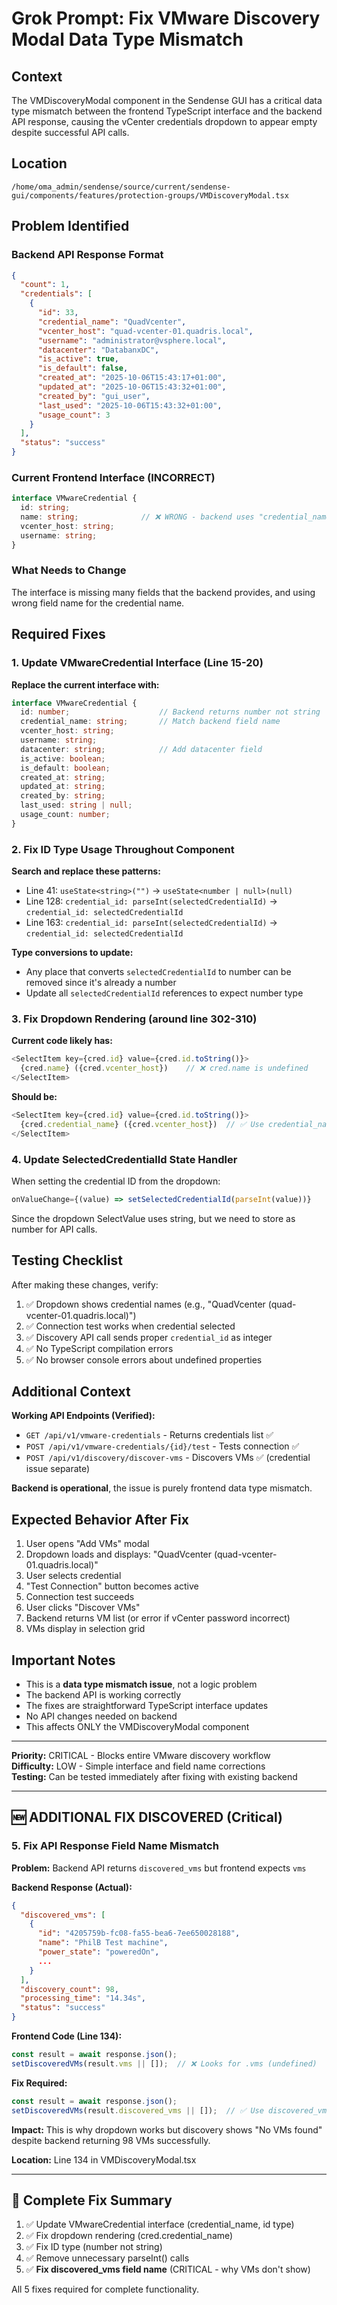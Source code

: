 # Grok Prompt: Fix VMware Discovery Modal Data Type Mismatch

## Context
The VMDiscoveryModal component in the Sendense GUI has a critical data type mismatch between the frontend TypeScript interface and the backend API response, causing the vCenter credentials dropdown to appear empty despite successful API calls.

## Location
`/home/oma_admin/sendense/source/current/sendense-gui/components/features/protection-groups/VMDiscoveryModal.tsx`

## Problem Identified

### Backend API Response Format
```json
{
  "count": 1,
  "credentials": [
    {
      "id": 33,
      "credential_name": "QuadVcenter",
      "vcenter_host": "quad-vcenter-01.quadris.local",
      "username": "administrator@vsphere.local",
      "datacenter": "DatabanxDC",
      "is_active": true,
      "is_default": false,
      "created_at": "2025-10-06T15:43:17+01:00",
      "updated_at": "2025-10-06T15:43:32+01:00",
      "created_by": "gui_user",
      "last_used": "2025-10-06T15:43:32+01:00",
      "usage_count": 3
    }
  ],
  "status": "success"
}
```

### Current Frontend Interface (INCORRECT)
```typescript
interface VMwareCredential {
  id: string;
  name: string;              // ❌ WRONG - backend uses "credential_name"
  vcenter_host: string;
  username: string;
}
```

### What Needs to Change
The interface is missing many fields that the backend provides, and using wrong field name for the credential name.

## Required Fixes

### 1. Update VMwareCredential Interface (Line 15-20)
**Replace the current interface with:**
```typescript
interface VMwareCredential {
  id: number;                    // Backend returns number not string
  credential_name: string;       // Match backend field name
  vcenter_host: string;
  username: string;
  datacenter: string;            // Add datacenter field
  is_active: boolean;
  is_default: boolean;
  created_at: string;
  updated_at: string;
  created_by: string;
  last_used: string | null;
  usage_count: number;
}
```

### 2. Fix ID Type Usage Throughout Component
**Search and replace these patterns:**

- Line 41: `useState<string>("")` → `useState<number | null>(null)`
- Line 128: `credential_id: parseInt(selectedCredentialId)` → `credential_id: selectedCredentialId`
- Line 163: `credential_id: parseInt(selectedCredentialId)` → `credential_id: selectedCredentialId`

**Type conversions to update:**
- Any place that converts `selectedCredentialId` to number can be removed since it's already a number
- Update all `selectedCredentialId` references to expect number type

### 3. Fix Dropdown Rendering (around line 302-310)
**Current code likely has:**
```typescript
<SelectItem key={cred.id} value={cred.id.toString()}>
  {cred.name} ({cred.vcenter_host})    // ❌ cred.name is undefined
</SelectItem>
```

**Should be:**
```typescript
<SelectItem key={cred.id} value={cred.id.toString()}>
  {cred.credential_name} ({cred.vcenter_host})  // ✅ Use credential_name
</SelectItem>
```

### 4. Update SelectedCredentialId State Handler
When setting the credential ID from the dropdown:
```typescript
onValueChange={(value) => setSelectedCredentialId(parseInt(value))}
```

Since the dropdown SelectValue uses string, but we need to store as number for API calls.

## Testing Checklist

After making these changes, verify:

1. ✅ Dropdown shows credential names (e.g., "QuadVcenter (quad-vcenter-01.quadris.local)")
2. ✅ Connection test works when credential selected
3. ✅ Discovery API call sends proper `credential_id` as integer
4. ✅ No TypeScript compilation errors
5. ✅ No browser console errors about undefined properties

## Additional Context

**Working API Endpoints (Verified):**
- `GET /api/v1/vmware-credentials` - Returns credentials list ✅
- `POST /api/v1/vmware-credentials/{id}/test` - Tests connection ✅  
- `POST /api/v1/discovery/discover-vms` - Discovers VMs ✅ (credential issue separate)

**Backend is operational**, the issue is purely frontend data type mismatch.

## Expected Behavior After Fix

1. User opens "Add VMs" modal
2. Dropdown loads and displays: "QuadVcenter (quad-vcenter-01.quadris.local)"
3. User selects credential
4. "Test Connection" button becomes active
5. Connection test succeeds
6. User clicks "Discover VMs"
7. Backend returns VM list (or error if vCenter password incorrect)
8. VMs display in selection grid

## Important Notes

- This is a **data type mismatch issue**, not a logic problem
- The backend API is working correctly
- The fixes are straightforward TypeScript interface updates
- No API changes needed on backend
- This affects ONLY the VMDiscoveryModal component

---

**Priority:** CRITICAL - Blocks entire VMware discovery workflow  
**Difficulty:** LOW - Simple interface and field name corrections  
**Testing:** Can be tested immediately after fixing with existing backend

---

## 🆕 ADDITIONAL FIX DISCOVERED (Critical)

### 5. Fix API Response Field Name Mismatch

**Problem:** Backend API returns `discovered_vms` but frontend expects `vms`

**Backend Response (Actual):**
```json
{
  "discovered_vms": [
    {
      "id": "4205759b-fc08-fa55-bea6-7ee650028188",
      "name": "PhilB Test machine",
      "power_state": "poweredOn",
      ...
    }
  ],
  "discovery_count": 98,
  "processing_time": "14.34s",
  "status": "success"
}
```

**Frontend Code (Line 134):**
```typescript
const result = await response.json();
setDiscoveredVMs(result.vms || []);  // ❌ Looks for .vms (undefined)
```

**Fix Required:**
```typescript
const result = await response.json();
setDiscoveredVMs(result.discovered_vms || []);  // ✅ Use discovered_vms
```

**Impact:** This is why dropdown works but discovery shows "No VMs found" despite backend returning 98 VMs successfully.

**Location:** Line 134 in VMDiscoveryModal.tsx

---

## 🎯 Complete Fix Summary

1. ✅ Update VMwareCredential interface (credential_name, id type)
2. ✅ Fix dropdown rendering (cred.credential_name)
3. ✅ Fix ID type (number not string)
4. ✅ Remove unnecessary parseInt() calls
5. ✅ **Fix discovered_vms field name** (CRITICAL - why VMs don't show)

All 5 fixes required for complete functionality.
